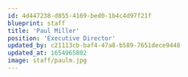 ```yaml
---
id: 4d447238-d855-4169-bed0-1b4c4d97f21f
blueprint: staff
title: 'Paul Miller'
position: 'Executive Director'
updated_by: c21113cb-baf4-47a8-b589-7651dece9448
updated_at: 1654965802
image: staff/paulm.jpg
---
```

